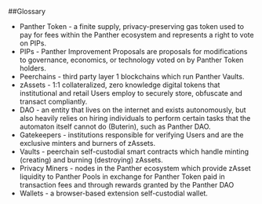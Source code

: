 ##Glossary

- Panther Token - a finite supply, privacy-preserving gas token used to pay for fees
within the Panther ecosystem and represents a right to vote on PIPs.
- PIPs - Panther Improvement Proposals are proposals for modifications to governance,
economics, or technology voted on by Panther Token holders.
- Peerchains - third party layer 1 blockchains which run Panther Vaults.
- zAssets - 1:1 collateralized, zero knowledge digital tokens that institutional and retail
Users employ to securely store, obfuscate and transact compliantly.
- DAO - an entity that lives on the internet and exists autonomously, but also heavily
relies on hiring individuals to perform certain tasks that the automaton itself cannot do
(Buterin), such as Panther DAO.
- Gatekeepers - institutions responsible for verifying Users and are the exclusive
minters and burners of zAssets.
- Vaults - peerchain self-custodial smart contracts which handle minting (creating) and
burning (destroying) zAssets.
- Privacy Miners - nodes in the Panther ecosystem which provide zAsset liquidity to
Panther Pools in exchange for Panther Token paid in transaction fees and through
rewards granted by the Panther DAO
- Wallets - a browser-based extension self-custodial wallet.